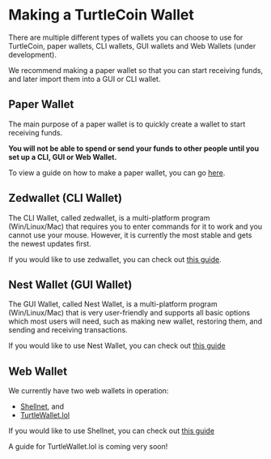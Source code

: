 # Making a TurtleCoin Wallet

There are multiple different types of wallets you can choose to use for TurtleCoin, paper wallets, CLI wallets, GUI wallets and Web Wallets (under development).

We recommend making a paper wallet so that you can start receiving funds, and later import them into a GUI or CLI wallet.

## Paper Wallet

The main purpose of a paper wallet is to quickly create a wallet to start receiving funds.

**You will not be able to spend or send your funds to other people until you set up a CLI, GUI or Web Wallet.**

To view a guide on how to make a paper wallet, you can go [here](../Making-a-paper-wallet).

## Zedwallet (CLI Wallet)

The CLI Wallet, called zedwallet, is a multi-platform program (Win/Linux/Mac) that requires you to enter commands for it to work and you cannot use your mouse. However, it is currently the most stable and gets the newest updates first.

If you would like to use zedwallet, you can check out [this guide](../Using-zedwallet).

## Nest Wallet (GUI Wallet)

The GUI Wallet, called Nest Wallet, is a multi-platform program (Win/Linux/Mac) that is very user-friendly and supports all basic options which most users will need, such as making new wallet, restoring them, and sending and receiving transactions. 

If you would like to use Nest Wallet, you can check out [this guide](../Using-nest-wallet)

## Web Wallet

We currently have two web wallets in operation:

* [Shellnet](https://shellnet.pw), and 
* [TurtleWallet.lol](https://turtlewallet.lol)

If you would like to use Shellnet, you can check out [this guide](../Using-shellnet)

A guide for TurtleWallet.lol is coming very soon!
